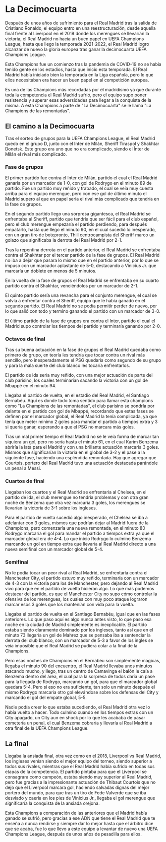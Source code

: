 # La Decimocuarta
Después de unos años de sufrimiento para el Real Madrid tras la salida de Cristiano Ronaldo, el equipo entro en una reestructuración, desde aquella final frente al Liverpool en el 2018 donde los merengues se llevarían la victoria, el Real Madrid no hacia un buen papel en UEFA Champions League, hasta que llego la temporada 2021-2022, el Real Madrid logro alcanzar de nuevo la gloria europea tras ganar la decimocuarta UEFA Champions League.

Esta Champions fue un comienzo tras la pandemia de COVID-19 no se había tenido gente en los estadios, hasta que inicio esta temporada. El Real Madrid había iniciado bien la temporada en la Liga española, pero lo que ellos necesitaban era hacer un buen papel en al competición europea.

Es una de las Champions más recordadas por el madridismo ya que durante toda la competencia el Real Madrid sufrió, pero el equipo supo poner resistencia y superar esas adversidades para llegar a la conquista de la misma. A esta Champions a parte de "La Decimocuarta" se le llama "La Champions de las remontadas".

## El camino a la Decimocuarta
Tras el sorteo de grupos para la UEFA Champions League, el Real Madrid quedo en el grupo D, junto con el Inter de Milán, Sheriff Tiraspol y Shakhtar Donetsk. Este grupo era uno que no era complicado, siendo el Ínter de Milán el rival más complicado.

### Fase de grupos
El primer partido fue contra el Inter de Milán, partido el cual el Real Madrid ganaría por un marcador de 1-0, con gol de Rodrygo en el minuto 89 de partido. Fue un partido muy reñido y trabado, el cual se veía muy cuesta arriba para el equipo merengue, pero con ese gol de último minuto el Madrid supero al que en papel seria el rival más complicado que tendría en la fase de grupos.

En el segundo partido llego una sorpresa gigantesca, el Real Madrid se enfrentaba al Sheriff, partido que tendría que ser fácil para el club español, pero el club merengue empezaría el partido perdiendo, para después empatarlo, hasta que llego el minuto 90, en el cual sucedió lo inesperado, con un gran tiro de botepronto, Thill centrocampista del Sheriff marco un golazo que significaba la derrota del Real Madrid por 2-1.

Tras la repentina derrota en el partido anterior, el Real Madrid se enfrentaba contra el Shakhtar por el tercer partido de la fase de grupos. El Real Madrid no iba a dejar que pasara lo mismo que en el partido anterior, por lo que se impuso con un marcador aplastante de 5-0, destacando a Vinicius Jr. que marcaría un doblete en menos de 5 minutos.

En la vuelta de la fase de grupos el Real Madrid se enfrentaba en su cuarto partido contra el Shakhtar, venciéndolos por un marcador de 2-1.

El quinto partido sería una revancha para el conjunto merengue, el cual se volvía a enfrentar contra el Sheriff, equipo que le había ganado en el segundo partido. El Real Madrid no se podía permitir perder de nuevo, por lo que salió con todo y termino ganando el partido con un marcador de 3-0.

El último partido de la fase de grupos era contra el Inter, partido el cual el Madrid supo controlar los tiempos del partido y terminaría ganando por 2-0.

### Octavos de final
Tras su buena actuación en la fase de grupos el Real Madrid quedaba como primero de grupo, en teoría les tendría que tocar contra un rival más sencillo, pero inesperadamente el PSG quedaría como segundo de su grupo y para la mala suerte del club blanco les tocaría enfrentarlos.

El partido de ida sería muy reñido, con una mejor actuación de parte del club parisino, los cuales terminarían sacando la victoria con un gol de Mbappé en el minuto 94.

Llegaba el partido de vuelta, en el estadio del Real Madrid, el Santiago Bernabéu. Aquí es donde todo toma sentido para llamar esta champions como "La Champions de las remontadas", el club parisino se pondría por delante en el partido con gol de Mbappé, recordando que estas fases se definen por el marcador global, el Real Madrid la tenía complicada, ya que tenía que meter mínimo 2 goles para mandar el partido a tiempos extra y 3 si quería ganar, esperando a que el PSG no marcara más goles.

Tras un mal primer tiempo el Real Madrid no se le veía forma de marcar tan siquiera un gol, pero no sería hasta el minuto 61, en el cual Karim Benzema abriría la lata para el Madrid y con una brillante actuación marcaria 3 goles. Mismos que significarían la victoria en el global de 3-2 y el pase a la siguiente fase, haciendo una espléndida remontada. Hay que agregar que Courtois, portero del Real Madrid tuvo una actuación destacada parándole un penal a Messi.

### Cuartos de final
Llegaban los cuartos y el Real Madrid se enfrentaría al Chelsea, en el partido de ida, el club merengue no tendría problemas y con otra gran noche de Benzema que otra vez marcaria 3 goles, los merengues se llevarían la victoria de 3-1 sobre los ingleses.

Para el partido de vuelta sucedió algo inesperado, el Chelsea se iba a adelantar con 3 goles, mismos que podrían dejar al Madrid fuera de la Champions, pero comenzaría una nueva remontada, en el minuto 80 Rodrygo marcaría el gol para mandar el partido a tiempos extra ya que el marcador global era de 4-4. Lo que inicio Rodrygo lo culmino Benzema marcando un gol en tiempo extra que llevaría al Real Madrid directo a una nueva semifinal con un marcador global de 5-4.

### Semifinal
No le podía tocar un peor rival al Real Madrid, se enfrentaría contra el Manchester City, el partido estuvo muy reñido, terminaría con un marcador de 4-3 con la victoria para los de Manchester, pero dejando al Real Madrid vivo para que en el partido de vuelta hicieran algo. Lo que más podemos destacar del partido, es que el Manchester City no supo cómo controlar la ofensiva de los merengues, los cuales con muy poco ataque lograron marcar esos 3 goles que los mantenían con vida para la vuelta.

Llegaba el partido de vuelta en el Santiago Bernabéu, igual que en las fases anteriores. Lo que paso aquí es algo nunca antes visto, lo que paso esa noche en la ciudad de Madrid simplemente es inexplicable. El partido estaba siendo claramente dominado por los ingleses, tanto así que en el minuto 73 llegaría un gol de Mahrez que se pensaba iba a sentenciar la derrota del club blanco, con un marcador de 5-3 a favor de los ingles se veía imposible que el Real Madrid se pudiera colar a la final de la Champions.

Pero esas noches de Champions en el Bernabéu son simplemente mágicas, llegaba el minuto 90 del encuentro, el Real Madrid llevaba unos minutos atacando mucho, y llego, tras un centro de Camavinga el balón le caía a Benzema dentro del área, el cual para la sorpresa de todos daría un pase para la llegada de Rodrygo, marcando un gol, para que el marcador global quedara 5-4. Pero si eso no era suficiente, tan solo un minuto después el mismo Rodrygo marcaria otro gol elevándose sobre los defensas del City y marcando el gol del empate global, 5-5.

Nadie podía creer lo que estaba sucediendo, el Real Madrid otra vez lo había vuelto a hacer. Todo culmino cuando en los tiempos extras con un City apagado, un City aun en shock por lo que les acababa de pasar cometería un penal, el cual Benzema cobraría y llevaría al Real Madrid a otra final de la UEFA Champions League.

## La final
Llegaba la ansiada final, otra vez como en el 2018, Liverpool vs Real Madrid, los ingleses venían siendo el mejor equipo del torneo, siendo superior a todos sus rivales, mientras que el Real Madrid había sufrido en todas sus etapas de la competencia. El partido pintaba para que el Liverpool se consagrara como campeón, estaba siendo muy superior al Real Madrid, pero fue gracias a la impresionante actuación de Thibaut Courtois que no dejo que el Liverpool marcara gol, haciendo salvadas dignas del mejor portero del mundo, para que tras un tiro de Fede Valverde que se iba desviado y caería en los pies de Vinicius Jr., llegaba el gol merengue que significaría la conquista de la ansiada orejona.

Esta Champions a comparación de las anteriores que el Madrid había ganado se sufrió, pero gracias a ese ADN que tiene el Real Madrid que te enseña a nunca rendirse y siempre dar lo mejor hasta que el árbitro dice que se acaba, fue lo que llevo a este equipo a levantar de nuevo una UEFA Champions League, después de unos años de pesadilla para ellos.